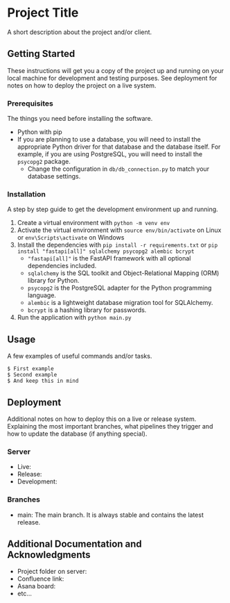 # Project Title

A short description about the project and/or client.

## Getting Started

These instructions will get you a copy of the project up and running on your local machine for development and testing purposes. See deployment for notes on how to deploy the project on a live system.

### Prerequisites

The things you need before installing the software.

* Python with pip
* If you are planning to use a database, you will need to install the appropriate Python driver for that database and the database itself. For example, if you are using PostgreSQL, you will need to install the `psycopg2` package.
  * Change the configuration in `db/db_connection.py` to match your database settings.

### Installation

A step by step guide to get the development environment up and running.

1. Create a virtual environment with `python -m venv env`
2. Activate the virtual environment with `source env/bin/activate` on Linux or `env\Scripts\activate` on Windows
3. Install the dependencies with `pip install -r requirements.txt` or `pip install "fastapi[all]" sqlalchemy psycopg2 alembic bcrypt`
    * `"fastapi[all]"` is the FastAPI framework with all optional dependencies included.
    * `sqlalchemy` is the SQL toolkit and Object-Relational Mapping (ORM) library for Python.
    * `psycopg2` is the PostgreSQL adapter for the Python programming language.
    * `alembic` is a lightweight database migration tool for SQLAlchemy.
    * `bcrypt` is a hashing library for passwords.
4. Run the application with `python main.py`

## Usage

A few examples of useful commands and/or tasks.

```
$ First example
$ Second example
$ And keep this in mind
```

## Deployment

Additional notes on how to deploy this on a live or release system. Explaining the most important branches, what pipelines they trigger and how to update the database (if anything special).

### Server

* Live:
* Release:
* Development:

### Branches

* main: The main branch. It is always stable and contains the latest release.

## Additional Documentation and Acknowledgments

* Project folder on server:
* Confluence link:
* Asana board:
* etc...
